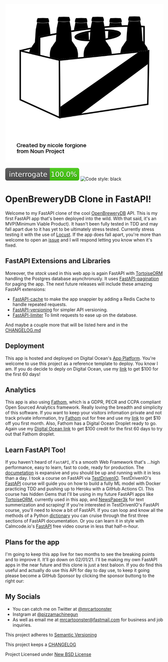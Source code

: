 ![Beer](img/noun_Beer_23573.png)

![interrogate](img/interrogate_badge.svg) ![Code style: black](https://img.shields.io/badge/code%20style-black-000000.svg)

# OpenBreweryDB Clone in FastAPI!

Welcome to my FastAPI clone of the cool [OpenBreweryDB](https://www.openbrewerydb.org/) API. This is my first FastAPI app that's been deployed into the wild. With that said, it's an MVP(Minimum Viable Product). It hasn't been fully tested in TDD and may fall apart due to it has yet to be ultimately stress tested. Currently stress testing it with the use of [Locust](https://locust.io/). If the app does fall apart, you're more than welcome to open an [issue](https://github.com/mrcartoonster/openbrewery_fastapi_tortoiseORM/issues) and I will respond letting you know when it's fixed.

## FastAPI Extensions and Libraries

Moreover, the *stack* used in this web app is again FastAPI with [TortoiseORM](https://tortoise-orm.readthedocs.io/en/latest/) handling the Postgres database asynchronusly. It uses [FastAPI-pagination](https://github.com/uriyyo/fastapi-pagination) for paging the app. The next future releases will include these amazing FastAPI extensions:

* [FastAPI-cache](https://github.com/long2ice/fastapi-cache) to make the app
  snappier by adding a Redis Cache to handle repeated requests.
* [FastAPI-versioning](https://github.com/DeanWay/fastapi-versioning) for
  simpler API versioning.
* [FastAPI-limiter](https://github.com/long2ice/fastapi-limiter) To limit requests to ease up on the database.

And maybe a couple more that will be listed here and in the
[CHANGELOG.md](CHANGELOG.md)

## Deployment

This app is hosted and deployed on Digital Ocean's [App Platform](https://www.digitalocean.com/docs/app-platform/). You're welcome to use this project as a reference template to deploy. You know I am. If you do decide to deply on Digital Ocean, use my [link](https://m.do.co/c/beef14f5483f) to get \$100 for the first 60 days!

## Analytics

This app is also using [Fathom](https://usefathom.com/ref/QZWVPY), which is a GDPR, PECR and CCPA compliant Open Sourced Analytics framework. Really loving the breadth and simplicity of this software. If you want to keep your visitors infomation private and not track private information, try [Fathom](https://usefathom.com/ref/QZWVPY) out for free and use my [link](https://usefathom.com/ref/QZWVPY) to get \$10 off you first month. Also, Fathom has a Digital Ocean Droplet ready to go. Again use my [Digital Ocean link](https://m.do.co/c/beef14f5483f) to get $100 credit for the first 60 days to try out that Fathom droplet.

## Learn FastAPI Too!

If you haven't heard of `FastAPI`, it's a smooth Web Framework that's ...high performance, easy to learn, fast to code, ready for production. The [documetation](https://fastapi.tiangolo.com/) is expansive and you should be up and running with it in less than a day. I took a course on FastAPI via [TestDrivenIO](https://testdriven.io/courses/tdd-fastapi/?utm_source=mrcartoonster). TestDrivenIO's [FastAPI](https://testdriven.io/courses/tdd-fastapi/?utm_source=mrcartoonster) course will guide you on how to build a fully ML model with Docker practicing TDD and pushing up to Heroku with a GitHub Actions CI. This course has hidden Gems that I'll be using in my future FastAPI apps like [TortoiseORM](https://tortoise-orm.readthedocs.io/en/latest/), currently used in this app, and [NewsPaper3k](https://newspaper.readthedocs.io/en/latest/) for text summerization and scraping! If you're interested in TestDrivenIO's FastAPI course, you'll need to know a bit of FastAPI. If you can loop and know all the methods of a Python [dictionary](https://docs.python.org/3/library/stdtypes.html?highlight=dict#mapping-types-dict) you can cruise through the first three sections of FastAPI documentation. Or you can learn it in style with Calmcode.io's [FastAPI](https://calmcode.io/fastapi/hello-world.html) free video course in less that half-n-hour.

## Plans for the app

I'm going to keep this app live for two months to see the breaking points and to improve it. It'll go down on 02/01/21. I'll be making my own FastAPI apps in the near future and this clone is just a test baloon. If you do find this useful and actually do use this API for day to day use, to keep it going please become a GitHub Sponsor by clicking the sponsor buttong to the right our:


## My Socials

* You can catch me on Twitter at [@mrcartoonster](https://twitter.com/mrcartoonster)
* Instgram at [@pizzamachinegun](https://www.instagram.com/pizzamachinegun/)
* As well as email me at [mrcartoonster@fastmail.com](mrcartoonster@fastmail.com) for business and job inquiries.


This project adheres to [Semantic Versioning](https://semver.org/spec/v2.0.0.html)

This project keeps a [CHANGELOG](CHANGELOG.md)

Project Licensed under [New BSD License](LICENSE)
